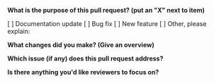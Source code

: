 **What is the purpose of this pull request? (put an "X" next to item)**

[ ] Documentation update
[ ] Bug fix
[ ] New feature
[ ] Other, please explain:

**What changes did you make? (Give an overview)**

**Which issue (if any) does this pull request address?**

**Is there anything you'd like reviewers to focus on?**
